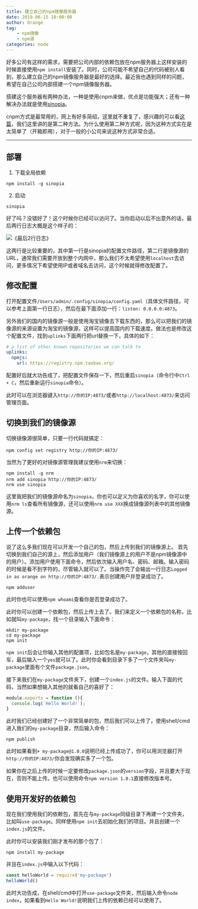 ```yaml
---
title: 建立自己的npm镜像服务器
date: 2019-06-15 10:00:00
author: Orange
tag:
	- npm镜像
	- npm源
categories: node
---
```


好多公司有这样的需求，需要把公司内部的依赖包放在npm服务器上这样安装的时候直接使用`npm install`安装了。同时，公司可能不希望自己的代码被别人看到，那么建立自己的npm镜像服务器是最好的选择。最近我也遇到同样的问题，希望在自己公司内部搭建一个npm镜像服务器。

搭建这个服务器有两种办法，一种是使用cnpm来做，优点是功能强大；还有一种解决办法就是使用[sinopia](https://github.com/rlidwka/sinopia)。

cnpm方式是最常用的，网上有好多简绍，这里就不重复了，感兴趣的可以看[这篇](https://juejin.im/post/5a386b0d6fb9a0450f220c59)，我们这里讲的是第二种方法。为什么使用第二种方式呢，因为这种方式实在是太简单了（开箱即用），对于一般的小公司来说这种方式非常合适。

----

## 部署 ##

1. 下载全局依赖

```shell
npm install -g sinopia
```

2. 启动

```shell
sinopia
```

好了吗？没错好了！这个时候你已经可以访问了。当你启动以后不出意外的话，最后两行日志大概是这个样子的：

![《最后2行日志》](1.png)

这两行是比较重要的，其中第一行是sinopia的配置文件路径，第二行是镜像源的URL，通常我们需要开放到整个内网中，那么我们不太希望使用`localhost`去访问，更多情况下希望使用IP或者域名去访问，这个时候就得修改配置了。

## 修改配置 ##

打开配置文件`/Users/admin/.config/sinopia/config.yaml`（具体文件路径，可以参考上面第一行日志），然后在最下面添加一行：`listen: 0.0.0.0:4873`。

另外我们的国内的镜像源一般是使用淘宝镜像去下载东西的，那么可以把我们的镜像源的来源设置为淘宝的镜像源，这样可以提高国内的下载速度。做法也是修改这个配置文件，找到`uplinks`下面两行把url替换一下，具体的如下：

```yaml
# a list of other known repositories we can talk to
uplinks:
  npmjs:
    url: https://registry.npm.taobao.org/
```

配置好后就大功告成了，把配置文件保存一下，然后重启`sinopia`（命令行中`Ctrl + C`，然后重新运行`sinopia`命令）。

此时可以在浏览器键入`http://你的IP:4873/`或者`http://localhost:4873/`来访问管理页面。

## 切换到我们的镜像源 ##

切换镜像源很简单，只要一行代码就搞定：

```shell
npm config set registry http://你的IP:4873/
```

当然为了更好的对镜像源管理我建议使用`nrm`来切换：

```shell
npm install -g nrm
nrm add sinopia http://你的IP:4873/
nrm use sinopia
```

这里我把我们的镜像源命名为`sinopia`，你也可以定义为你喜欢的名字，你可以使用`nrm ls`查看所有镜像源，还可以使用`nrm use XXX`换成镜像源列表中的其他镜像源。

## 上传一个依赖包 ##

说了这么多我们现在可以开发一个自己的包，然后上传到我们的镜像源上。
首先切换到我们自己的源上，然后添加用户（我们镜像源上的用户不是npm镜像源中的用户）。添加用户使用下面命令，然后依次输入用户名、密码、邮箱。输入密码的时候是看不到字符的，尽管输入就可以了。当操作完了会输出一行日志`Logged in as orange on http://你的IP:4873/.`表示创建用户并登录成功了。

```shell
npm adduser
```

此时你也可以使用`npm whoami`查看你是否登录成功了。

此时你可以创建一个依赖包，然后上传上去了。我们来定义一个依赖包的名称，比如就叫`my-package`，找一个目录输入下面命令：

```shell
mkdir my-package
cd my-package
npm init
```

`npm init`后会让你输入其他的配置项，比如包名是`my-package`，其他的直接按回车，最后输入一个`yes`就可以了。此时你会看到目录下多了一个文件夹叫`my-package`里面有个文件`package.json`。

接下来我们在`my-package`文件夹下，创建一个`index.js`的文件。输入下面的代码，当然如果想输入其他的就看自己的喜好了：

```JavaScript
module.exports = function (){
  console.log(`Hello World!`);
}
```

此时我们已经创建好了一个非常简单的包，然后我们可以上传了，使用shell/cmd进入我们的`my-package`目录，然后输入命令：

```shell
npm publish
```

此时如果看到`+ my-package@1.0.0`说明已经上传成功了，你可以用浏览器打开`http://你的IP:4873/`你会发现确实多了一个包。

如果你在之后上传的时候一定要修改`package.json`的`version`字段，并且要大于现在，否则不能上传。也可以使用命令`npm version 1.0.1`直接修改版本号。

## 使用开发好的依赖包 ##

现在我们使用我们的依赖包，首先在与`my-package`同级目录下再建一个文件夹，比如叫`use-package`。同样使用`npm init`去初始化我们的项目。并且创建一个`index.js`的文件。

此时你可以安装我们刚才发布的那个包了：

```shell
npm install my-package
```

并且在`index.js`中输入以下代码：

```JavaScript
const helloWorld = require('my-package')
helloWorld()
```

此时大功告成，在shell/cmd中打开`use-package`文件夹，然后输入命令`node index`，如果看到`Hello World!`说明我们上传的依赖已经可以使用了。
